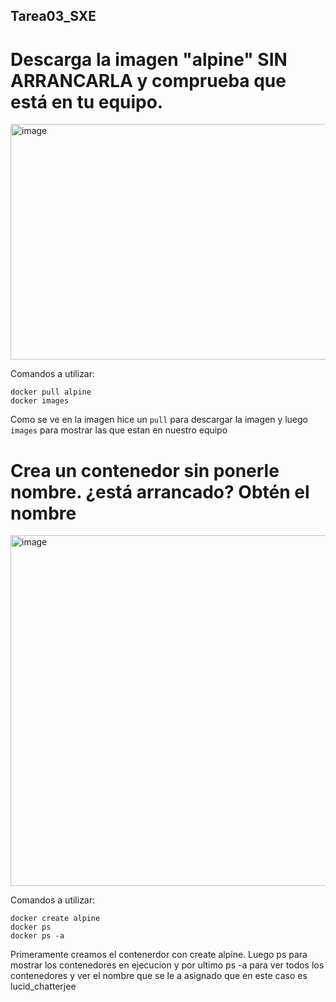 ## Tarea03_SXE

# Descarga la imagen "alpine" SIN ARRANCARLA y comprueba que está en tu equipo.
<img width="1554" height="377" alt="image" src="https://github.com/user-attachments/assets/8de08b5c-97c2-46b1-80cf-006159fd7431" />

Comandos a utilizar:
```
docker pull alpine
docker images
```
Como se ve en la imagen hice un ```pull``` para descargar la imagen y luego ```images``` para mostrar las que estan en nuestro equipo


# Crea un contenedor sin ponerle nombre. ¿está arrancado? Obtén el nombre

<img width="1715" height="561" alt="image" src="https://github.com/user-attachments/assets/8d49f0ea-771e-4256-95da-88795312b35a" />

Comandos a utilizar:
```
docker create alpine
docker ps
docker ps -a
```
Primeramente creamos el contenerdor con create alpine. Luego ps para mostrar los contenedores en ejecucion y por ultimo ps -a para ver todos los contenedores y ver el nombre que se le a asignado que en este caso es lucid_chatterjee
